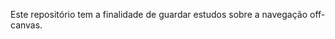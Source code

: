 <!-- author: Josemberg Gomes  -->
Este repositório tem a finalidade de guardar estudos sobre a navegação off-canvas.


